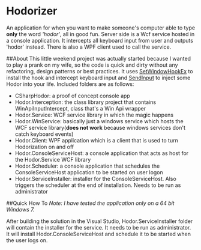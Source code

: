 Hodorizer
=========
An application for when you want to make someone's computer able to type __only__ the word *'hodor'*, all in good fun.
Server side is a Wcf service hosted in a console application. It intercepts all keyboard input from user and outputs 'hodor' instead. There is also a WPF client used to call the service.


##About
This little weekend project was actually started because I wanted to play a prank on my wife, so the code is quick and dirty without any refactoring, design patterns or best practices.
It uses [SetWindowHookEx](http://www.pinvoke.net/default.aspx/user32.setwindowshookex) to install the hook and intercept keyboard input and [SendInput](http://www.pinvoke.net/default.aspx/user32.sendinput) to inject some Hodor into your life.
Included folders are as follows:
 - CSharpHodor: a proof of concept console app
 - Hodor.Interception: the class library project that contains WinApiInputIntercept, class that's a Win Api wrapper
 - Hodor.Service: WCF service library in which the magic happens
 - Hodor.WinService: basically just a windows service which hosts the WCF service library(__does not work__ because windows services don't catch keyboard events)
 - Hodor.Client: WPF application which is a client that is used to turn Hodorization on and off
 - Hodor.ConsoleServiceHost: a console application that acts as host for the Hodor.Service WCF library
 - Hodor.Scheduler: a console application that schedules the ConsoleServiceHost application to be started on user logon
 - Hodor.ServiceInstaller: installer for the ConsoleServiceHost. Also triggers the scheduler at the end of installation. Needs to be run as administrator

##Quick How To
*Note: I have tested the application only on a 64 bit Windows 7.*

After building the solution in the Visual Studio, Hodor.ServiceInstaller folder will contain the installer for the service. It needs to be run as administrator. It will install Hodor.ConsoleServiceHost and schedule it to be started when the user logs on. 

